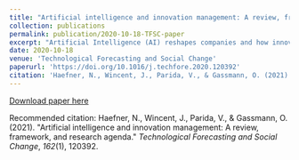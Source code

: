```yaml
---
title: "Artificial intelligence and innovation management: A review, framework, and research agenda"
collection: publications
permalink: publication/2020-10-18-TFSC-paper
excerpt: "Artificial Intelligence (AI) reshapes companies and how innovation management is organized. Consistent with rapid technological development and the replacement of human organization, AI may indeed compel management to rethink a company's entire innovation process. In response, we review and explore the implications for future innovation management. Using ideas from the Carnegie School and the behavioral theory of the firm, we review the implications for innovation management of AI technologies and machine learning-based AI systems. We outline a framework showing the extent to which AI can replace humans and explain what is important to consider in making the transformation to the digital organization of innovation. We conclude our study by exploring directions for future research."
date: 2020-10-18
venue: 'Technological Forecasting and Social Change'
paperurl: 'https://doi.org/10.1016/j.techfore.2020.120392'
citation: 'Haefner, N., Wincent, J., Parida, V., & Gassmann, O. (2021). &quot;Artificial intelligence and innovation management: A review, framework, and research agenda.&quot; <i>Technological Forecasting and Social Change</i>, <i>162</i>(1), 120392.'
---
```


[Download paper here](https://doi.org/10.1016/j.techfore.2020.120392)

Recommended citation: Haefner, N., Wincent, J., Parida, V., & Gassmann, O. (2021). "Artificial intelligence and innovation management: A review, framework, and research agenda." <i>Technological Forecasting and Social Change</i>, <i>162</i>(1), 120392.
